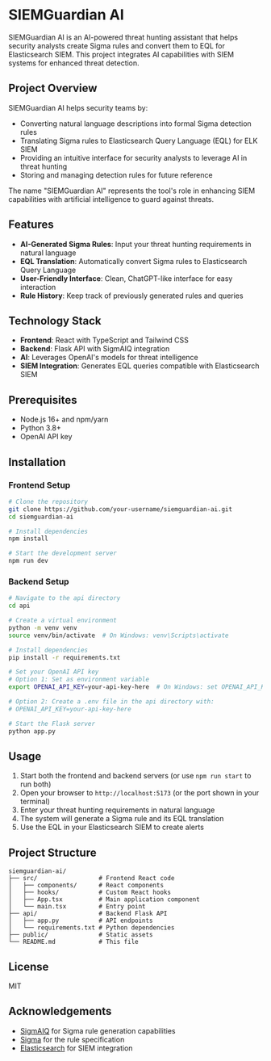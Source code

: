 # SIEMGuardian AI

SIEMGuardian AI is an AI-powered threat hunting assistant that helps security analysts create Sigma rules and convert them to EQL for Elasticsearch SIEM. This project integrates AI capabilities with SIEM systems for enhanced threat detection.

## Project Overview

SIEMGuardian AI helps security teams by:
- Converting natural language descriptions into formal Sigma detection rules
- Translating Sigma rules to Elasticsearch Query Language (EQL) for ELK SIEM
- Providing an intuitive interface for security analysts to leverage AI in threat hunting
- Storing and managing detection rules for future reference

The name "SIEMGuardian AI" represents the tool's role in enhancing SIEM capabilities with artificial intelligence to guard against threats.

## Features

- **AI-Generated Sigma Rules**: Input your threat hunting requirements in natural language
- **EQL Translation**: Automatically convert Sigma rules to Elasticsearch Query Language
- **User-Friendly Interface**: Clean, ChatGPT-like interface for easy interaction
- **Rule History**: Keep track of previously generated rules and queries

## Technology Stack

- **Frontend**: React with TypeScript and Tailwind CSS
- **Backend**: Flask API with SigmAIQ integration
- **AI**: Leverages OpenAI's models for threat intelligence
- **SIEM Integration**: Generates EQL queries compatible with Elasticsearch SIEM

## Prerequisites

- Node.js 16+ and npm/yarn
- Python 3.8+
- OpenAI API key

## Installation

### Frontend Setup

```bash
# Clone the repository
git clone https://github.com/your-username/siemguardian-ai.git
cd siemguardian-ai

# Install dependencies
npm install

# Start the development server
npm run dev
```

### Backend Setup

```bash
# Navigate to the api directory
cd api

# Create a virtual environment
python -m venv venv
source venv/bin/activate  # On Windows: venv\Scripts\activate

# Install dependencies
pip install -r requirements.txt

# Set your OpenAI API key
# Option 1: Set as environment variable
export OPENAI_API_KEY=your-api-key-here  # On Windows: set OPENAI_API_KEY=your-api-key-here

# Option 2: Create a .env file in the api directory with:
# OPENAI_API_KEY=your-api-key-here

# Start the Flask server
python app.py
```

## Usage

1. Start both the frontend and backend servers (or use `npm run start` to run both)
2. Open your browser to `http://localhost:5173` (or the port shown in your terminal)
3. Enter your threat hunting requirements in natural language
4. The system will generate a Sigma rule and its EQL translation
5. Use the EQL in your Elasticsearch SIEM to create alerts

## Project Structure

```
siemguardian-ai/
├── src/                 # Frontend React code
│   ├── components/      # React components
│   ├── hooks/           # Custom React hooks
│   ├── App.tsx          # Main application component
│   └── main.tsx         # Entry point
├── api/                 # Backend Flask API
│   ├── app.py           # API endpoints
│   └── requirements.txt # Python dependencies
├── public/              # Static assets
└── README.md            # This file
```

## License

MIT

## Acknowledgements

- [SigmAIQ](https://github.com/sigmaiq/sigmaiq) for Sigma rule generation capabilities
- [Sigma](https://github.com/SigmaHQ/sigma) for the rule specification
- [Elasticsearch](https://www.elastic.co/) for SIEM integration
